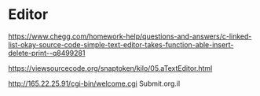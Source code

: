 # Editor

https://www.chegg.com/homework-help/questions-and-answers/c-linked-list-okay-source-code-simple-text-editor-takes-function-able-insert-delete-print--q8499281


https://viewsourcecode.org/snaptoken/kilo/05.aTextEditor.html


http://165.22.25.91/cgi-bin/welcome.cgi
Submit.org.il
